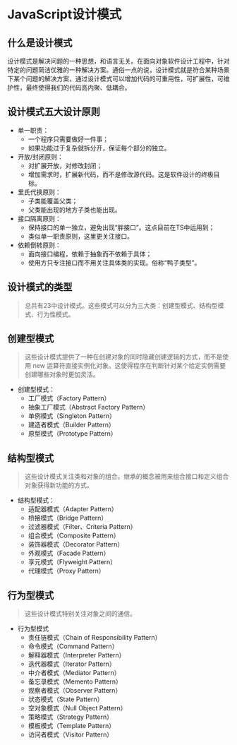 # JavaScript设计模式

## 什么是设计模式

设计模式是解决问题的一种思想，和语言无关。在面向对象软件设计工程中，针对特定的问题简洁优雅的一种解决方案。通俗一点的说，设计模式就是符合某种场景下某个问题的解决方案，通过设计模式可以增加代码的可重用性，可扩展性，可维护性，最终使得我们的代码高内聚、低耦合。

## 设计模式五大设计原则

* 单一职责：
  * 一个程序只需要做好一件事；
  * 如果功能过于复杂就拆分开，保证每个部分的独立。
* 开放/封闭原则：
  * 对扩展开放，对修改封闭；
  * 增加需求时，扩展新代码，而不是修改源代码。这是软件设计的终极目标。
* 里氏代换原则：
  * 子类能覆盖父类；
  * 父类能出现的地方子类也能出现。
* 接口隔离原则：
  * 保持接口的单一独立，避免出现“胖接口”。这点目前在TS中运用到；
  * 类似单一职责原则，这里更关注接口。
* 依赖倒转原则：
  * 面向接口编程，依赖于抽象而不依赖于具体；
  * 使用方只专注接口而不用关注具体类的实现。俗称“鸭子类型”。

## 设计模式的类型

> 总共有23中设计模式。这些模式可以分为三大类：创建型模式、结构型模式、行为性模式。

## 创建型模式

> 这些设计模式提供了一种在创建对象的同时隐藏创建逻辑的方式，而不是使用 new 运算符直接实例化对象。这使得程序在判断针对某个给定实例需要创建哪些对象时更加灵活。

* 创建型模式：
  * 工厂模式（Factory Pattern）
  * 抽象工厂模式（Abstract Factory Pattern）
  * 单例模式（Singleton Pattern）
  * 建造者模式（Builder Pattern）
  * 原型模式（Prototype Pattern）

## 结构型模式

> 这些设计模式关注类和对象的组合。继承的概念被用来组合接口和定义组合对象获得新功能的方式。

* 结构型模式：
  * 适配器模式（Adapter Pattern）
  * 桥接模式（Bridge Pattern）
  * 过滤器模式（Filter、Criteria Pattern）
  * 组合模式（Composite Pattern）
  * 装饰器模式（Decorator Pattern）
  * 外观模式（Facade Pattern）
  * 享元模式（Flyweight Pattern）
  * 代理模式（Proxy Pattern）

## 行为型模式

> 这些设计模式特别关注对象之间的通信。

* 行为型模式
  * 责任链模式（Chain of Responsibility Pattern）
  * 命令模式（Command Pattern）
  * 解释器模式（Interpreter Pattern）
  * 迭代器模式（Iterator Pattern）
  * 中介者模式（Mediator Pattern）
  * 备忘录模式（Memento Pattern）
  * 观察者模式（Observer Pattern）
  * 状态模式（State Pattern）
  * 空对象模式（Null Object Pattern）
  * 策略模式（Strategy Pattern）
  * 模板模式（Template Pattern）
  * 访问者模式（Visitor Pattern）
